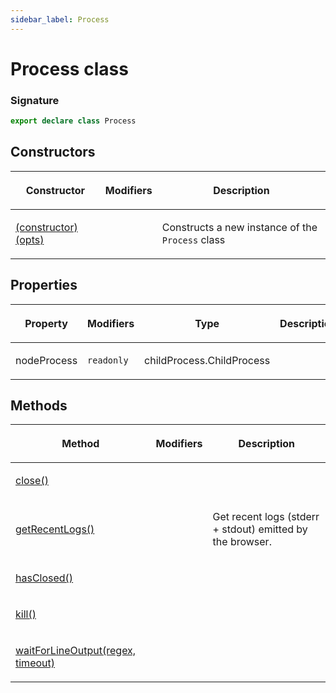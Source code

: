```yaml
---
sidebar_label: Process
---
```


# Process class

### Signature

```typescript
export declare class Process
```

## Constructors

<table><thead><tr><th>

Constructor

</th><th>

Modifiers

</th><th>

Description

</th></tr></thead>
<tbody><tr><td>

<span id="_constructor_">[(constructor)(opts)](./browsers.process._constructor_.md)</span>

</td><td>

</td><td>

Constructs a new instance of the `Process` class

</td></tr>
</tbody></table>

## Properties

<table><thead><tr><th>

Property

</th><th>

Modifiers

</th><th>

Type

</th><th>

Description

</th></tr></thead>
<tbody><tr><td>

<span id="nodeprocess">nodeProcess</span>

</td><td>

`readonly`

</td><td>

childProcess.ChildProcess

</td><td>

</td></tr>
</tbody></table>

## Methods

<table><thead><tr><th>

Method

</th><th>

Modifiers

</th><th>

Description

</th></tr></thead>
<tbody><tr><td>

<span id="close">[close()](./browsers.process.close.md)</span>

</td><td>

</td><td>

</td></tr>
<tr><td>

<span id="getrecentlogs">[getRecentLogs()](./browsers.process.getrecentlogs.md)</span>

</td><td>

</td><td>

Get recent logs (stderr + stdout) emitted by the browser.

</td></tr>
<tr><td>

<span id="hasclosed">[hasClosed()](./browsers.process.hasclosed.md)</span>

</td><td>

</td><td>

</td></tr>
<tr><td>

<span id="kill">[kill()](./browsers.process.kill.md)</span>

</td><td>

</td><td>

</td></tr>
<tr><td>

<span id="waitforlineoutput">[waitForLineOutput(regex, timeout)](./browsers.process.waitforlineoutput.md)</span>

</td><td>

</td><td>

</td></tr>
</tbody></table>
